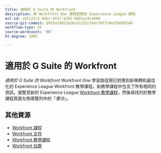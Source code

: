 ```yaml
---
title: 適用於 G Suite 的 Workfront
description: 將 Workfront One 課程對應到 Experience League 課程
exl-id: a81121c5-86bc-4fa7-8185-9d83ac9ce090
source-git-commit: b935a19923a26cb2152c7ebc7df7c0ed39d96588
workflow-type: ht
source-wordcount: '86'
ht-degree: 100%

---
```


# 適用於 G Suite 的 Workfront

*適用於 G Suite 的 Workfront* Workfront One 學習路徑現已對應到新移轉和最佳化的 Experience League Workfront 教學課程。新教學課程中包含了所有相同的資訊。瀏覽至新的 Experience League [Workfront 教學課程](https://experienceleague.adobe.com/docs/workfront-learn/tutorials-workfront/home.html)，然後尋找列於教學課程頁面左側導覽列中的「*整合*」。

## 其他資源

* [Workfront 課程](https://experienceleague.adobe.com/?lang=en&amp;Solution=Workfront#courses)
* [Workfront 文件](https://experienceleague.adobe.com/docs/workfront.html)
* [Workfront 教學課程](https://experienceleague.adobe.com/docs/workfront-learn/tutorials-workfront/home.html)
* [Workfront 社群](https://experienceleaguecommunities.adobe.com/t5/workfront/ct-p/workfront)
